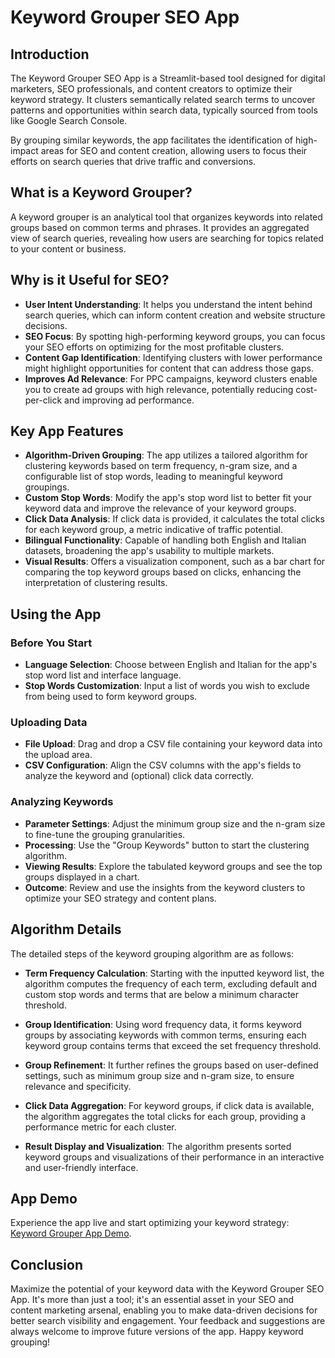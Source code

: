 # Keyword Grouper SEO App

## Introduction
The Keyword Grouper SEO App is a Streamlit-based tool designed for digital marketers, SEO professionals, and content creators to optimize their keyword strategy. It clusters semantically related search terms to uncover patterns and opportunities within search data, typically sourced from tools like Google Search Console.

By grouping similar keywords, the app facilitates the identification of high-impact areas for SEO and content creation, allowing users to focus their efforts on search queries that drive traffic and conversions.

## What is a Keyword Grouper?
A keyword grouper is an analytical tool that organizes keywords into related groups based on common terms and phrases. It provides an aggregated view of search queries, revealing how users are searching for topics related to your content or business.

## Why is it Useful for SEO?
- **User Intent Understanding**: It helps you understand the intent behind search queries, which can inform content creation and website structure decisions.
- **SEO Focus**: By spotting high-performing keyword groups, you can focus your SEO efforts on optimizing for the most profitable clusters.
- **Content Gap Identification**: Identifying clusters with lower performance might highlight opportunities for content that can address those gaps.
- **Improves Ad Relevance**: For PPC campaigns, keyword clusters enable you to create ad groups with high relevance, potentially reducing cost-per-click and improving ad performance.

## Key App Features
- **Algorithm-Driven Grouping**: The app utilizes a tailored algorithm for clustering keywords based on term frequency, n-gram size, and a configurable list of stop words, leading to meaningful keyword groupings.
- **Custom Stop Words**: Modify the app's stop word list to better fit your keyword data and improve the relevance of your keyword groups.
- **Click Data Analysis**: If click data is provided, it calculates the total clicks for each keyword group, a metric indicative of traffic potential.
- **Bilingual Functionality**: Capable of handling both English and Italian datasets, broadening the app's usability to multiple markets.
- **Visual Results**: Offers a visualization component, such as a bar chart for comparing the top keyword groups based on clicks, enhancing the interpretation of clustering results.

## Using the App

### Before You Start
- **Language Selection**: Choose between English and Italian for the app's stop word list and interface language.
- **Stop Words Customization**: Input a list of words you wish to exclude from being used to form keyword groups.

### Uploading Data
- **File Upload**: Drag and drop a CSV file containing your keyword data into the upload area.
- **CSV Configuration**: Align the CSV columns with the app's fields to analyze the keyword and (optional) click data correctly.

### Analyzing Keywords
- **Parameter Settings**: Adjust the minimum group size and the n-gram size to fine-tune the grouping granularities.
- **Processing**: Use the "Group Keywords" button to start the clustering algorithm.
- **Viewing Results**: Explore the tabulated keyword groups and see the top groups displayed in a chart.
- **Outcome**: Review and use the insights from the keyword clusters to optimize your SEO strategy and content plans.

## Algorithm Details
The detailed steps of the keyword grouping algorithm are as follows:

- **Term Frequency Calculation**: Starting with the inputted keyword list, the algorithm computes the frequency of each term, excluding default and custom stop words and terms that are below a minimum character threshold.
  
- **Group Identification**: Using word frequency data, it forms keyword groups by associating keywords with common terms, ensuring each keyword group contains terms that exceed the set frequency threshold.

- **Group Refinement**: It further refines the groups based on user-defined settings, such as minimum group size and n-gram size, to ensure relevance and specificity.

- **Click Data Aggregation**: For keyword groups, if click data is available, the algorithm aggregates the total clicks for each group, providing a performance metric for each cluster.

- **Result Display and Visualization**: The algorithm presents sorted keyword groups and visualizations of their performance in an interactive and user-friendly interface.

## App Demo
Experience the app live and start optimizing your keyword strategy: [Keyword Grouper App Demo](https://keyword-grouper.streamlit.app/).

## Conclusion
Maximize the potential of your keyword data with the Keyword Grouper SEO App. It's more than just a tool; it's an essential asset in your SEO and content marketing arsenal, enabling you to make data-driven decisions for better search visibility and engagement. Your feedback and suggestions are always welcome to improve future versions of the app. Happy keyword grouping!

